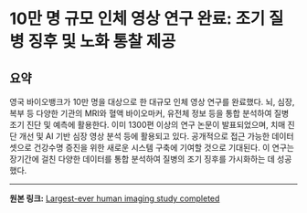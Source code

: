 # 10만 명 규모 인체 영상 연구 완료: 조기 질병 징후 및 노화 통찰 제공

## 요약
영국 바이오뱅크가 10만 명을 대상으로 한 대규모 인체 영상 연구를 완료했다.  뇌, 심장, 복부 등 다양한 기관의 MRI와  혈액 바이오마커, 유전체 정보 등을 통합 분석하여 질병 조기 진단 및 예측에 활용한다.  이미 1300편 이상의 연구 논문이 발표되었으며, 치매 진단 개선 및 AI 기반 심장 영상 분석 등에 활용되고 있다.  공개적으로 접근 가능한 데이터셋으로  건강수명 증진을 위한  새로운 시스템 구축에 기여할 것으로 기대된다.  이 연구는 장기간에 걸친 다양한 데이터를 통합 분석하여 질병의 조기 징후를 가시화하는 데 성공했다.

---

**원본 링크:** [Largest-ever human imaging study completed](https://longevity.technology/news/largest-ever-human-imaging-study-completed/)
